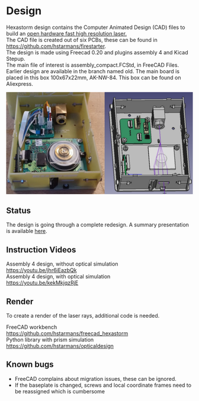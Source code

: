 # Design 
Hexastorm design contains the Computer Animated Design (CAD) files to build an [open hardware fast high resolution laser.](https://reprap.org/wiki/Open_hardware_fast_high_resolution_LASER)  
The CAD file is created out of six PCBs, these can be found in https://github.com/hstarmans/firestarter.  
The design is made using Freecad 0.20 and plugins assembly 4 and Kicad Stepup.  
The main file of interest is assembly_compact.FCStd, in FreeCAD Files.    
Earlier design are available in the branch named old.
The main board is placed in this box 100x67x22mm, AK-NW-84. This box can be found on Aliexpress.

![](./Images/freecadpic.jpg)

## Status
The design is going through a complete redesign.
A summary presentation is available [here](https://youtu.be/b7ArZDhsyfI).

## Instruction Videos
Assembly 4 design, without optical simulation  
https://youtu.be/jhr6iEazbQk  
Assembly 4 design, with optical simulation  
https://youtu.be/kekMkjqzRjE  

## Render 
To create a render of the laser rays, additional code is needed.

FreeCAD workbench  
https://github.com/hstarmans/freecad_hexastorm  
Python library with prism simulation  
https://github.com/hstarmans/opticaldesign  

## Known bugs
 - FreeCAD complains about migration issues, these can be ignored.
 - If the baseplate is changed, screws and local coordinate frames need to be reassigned which is cumbersome
